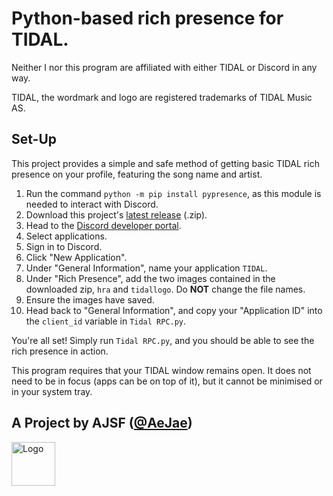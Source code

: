 # Python-based rich presence for TIDAL.

Neither I nor this program are affiliated with either TIDAL or Discord in any way.

TIDAL, the wordmark and logo are registered trademarks of TIDAL Music AS.

## Set-Up

This project provides a simple and safe method of getting basic TIDAL rich presence on your profile, featuring the song name and artist.

1. Run the command `python -m pip install pypresence`, as this module is needed to interact with Discord.
2. Download this project's [latest release](https://github.com/AeJae/Tidal-Rich-Presence/releases/latest) (.zip).
3. Head to the [Discord developer portal](https://discord.com/developers/docs/intro).
4. Select applications.
5. Sign in to Discord.
6. Click "New Application".
7. Under "General Information", name your application `TIDAL`.
8. Under "Rich Presence", add the two images contained in the downloaded zip, `hra` and `tidallogo`. Do __NOT__ change the file names.
9. Ensure the images have saved.
10. Head back to "General Information", and copy your "Application ID" into the `client_id` variable in `Tidal RPC.py`.

You're all set! Simply run `Tidal RPC.py`, and you should be able to see the rich presence in action.

This program requires that your TIDAL window remains open. It does not need to be in focus (apps can be on top of it), but it cannot be minimised or in your system tray.

## A Project by AJSF ([@AeJae](https://github.com/AeJae))
<a href="https://aejae.github.io/" target="_blank"><img src="https://aejae.github.io/img/logo.png" alt="Logo" width="70px"></a>

